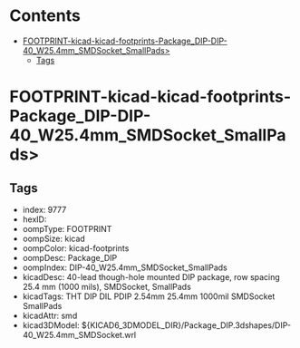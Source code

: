 



Contents
========

* [FOOTPRINT-kicad-kicad-footprints-Package_DIP-DIP-40_W25.4mm_SMDSocket_SmallPads>](#footprint-kicad-kicad-footprints-package_dip-dip-40_w254mm_smdsocket_smallpads)
	* [Tags](#tags)

# FOOTPRINT-kicad-kicad-footprints-Package_DIP-DIP-40_W25.4mm_SMDSocket_SmallPads>

## Tags

- index: 9777
- hexID: 
- oompType: FOOTPRINT
- oompSize: kicad
- oompColor: kicad-footprints
- oompDesc: Package_DIP
- oompIndex: DIP-40_W25.4mm_SMDSocket_SmallPads
- kicadDesc: 40-lead though-hole mounted DIP package, row spacing 25.4 mm (1000 mils), SMDSocket, SmallPads
- kicadTags: THT DIP DIL PDIP 2.54mm 25.4mm 1000mil SMDSocket SmallPads
- kicadAttr: smd
- kicad3DModel: ${KICAD6_3DMODEL_DIR}/Package_DIP.3dshapes/DIP-40_W25.4mm_SMDSocket.wrl

